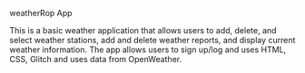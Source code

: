 weatherRop App

This is a basic weather application that allows users to add, delete, and select weather stations, add and delete weather reports, and display current weather information. The app allows users to sign up/log and uses HTML, CSS, Glitch and uses data from OpenWeather.
